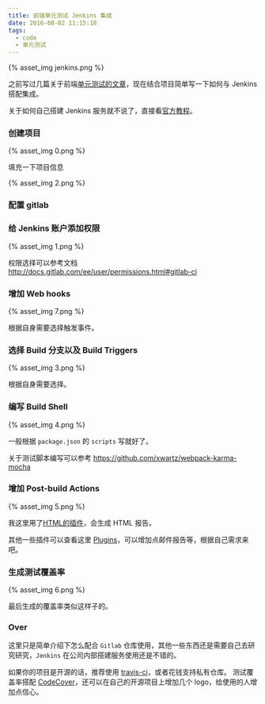 ```yaml
---
title: 前端单元测试 Jenkins 集成
date: 2016-08-02 11:15:18
tags:
  - code
  - 单元测试
---
```


{% asset_img jenkins.png %}

之前写过几篇关于前端[单元测试的文章](http://xwartz.github.io/pupa/tags/%E5%8D%95%E5%85%83%E6%B5%8B%E8%AF%95/)，现在结合项目简单写一下如何与 Jenkins 搭配集成。

关于如何自己搭建 Jenkins 服务就不说了，直接看[官方教程](https://jenkins.io)。

<!-- more -->

### 创建项目

{% asset_img 0.png %}

填充一下项目信息

{% asset_img 2.png %}

### 配置 gitlab

### 给 Jenkins 账户添加权限

{% asset_img 1.png %}

权限选择可以参考文档 http://docs.gitlab.com/ee/user/permissions.html#gitlab-ci

### 增加 Web hooks

{% asset_img 7.png %}

根据自身需要选择触发事件。

### 选择 Build 分支以及 Build Triggers

{% asset_img 3.png %}

根据自身需要选择。

### 编写 Build Shell

{% asset_img 4.png %}

一般根据 `package.json` 的 `scripts` 写就好了。

关于测试脚本编写可以参考 https://github.com/xwartz/webpack-karma-mocha

### 增加 Post-build Actions

{% asset_img 5.png %}

我这里用了[HTML的插件](https://wiki.jenkins-ci.org/display/JENKINS/HTML+Publisher+Plugin)，会生成 HTML 报告。

其他一些插件可以查看这里 [Plugins](https://wiki.jenkins-ci.org/display/JENKINS/Plugins)，可以增加点邮件报告等，根据自己需求来吧。

### 生成测试覆盖率

{% asset_img 6.png %}

最后生成的覆盖率类似这样子的。

### Over

这里只是简单介绍下怎么配合 `Gitlab` 仓库使用，其他一些东西还是需要自己去研究研究，`Jenkins` 在公司内部搭建服务使用还是不错的。

如果你的项目是开源的话，推荐使用 [travis-ci](https://travis-ci.org/)，或者花钱支持私有仓库。
测试覆盖率搭配 [CodeCover](https://codecov.io/)，还可以在自己的开源项目上增加几个 logo，给使用的人增加点信心。

